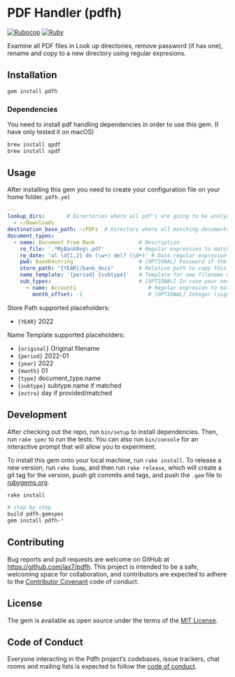 # PDF Handler (pdfh)

[![Rubocop](https://github.com/iax7/pdfh/actions/workflows/rubocop-analysis.yml/badge.svg)](https://github.com/iax7/pdfh/actions/workflows/rubocop-analysis.yml)
[![Ruby][ruby-badge]][ruby-url]

Examine all PDF files in Look up directories, remove password (if has one), rename and copy to a new directory using regular expresions.

## Installation

```bash
gem install pdfh
```

### Dependencies

You need to install pdf handling dependencies in order to use this gem. (I have only tested it on macOS)

```bash
brew install qpdf
brew install xpdf
```

## Usage

After installing this gem you need to create your configuration file on your home folder.
`pdfh.yml`
```yaml
---
lookup_dirs:       # Directories where all pdf's are going to be analyzed
  - ~/Downloads
destination_base_path: ~/PDFs  # Directory where all matching documents will be copied (MUST exist)
document_types:
  - name: Document From Bank              # Description
    re_file: '.*MyBankReg\.pdf'           # Regular expression to match its filename
    re_date: 'al \d{1,2} de (\w+) del? (\d+)' # Date regular expresion
    pwd: base64string                     # [OPTIONAL] Password if the document is protected
    store_path: "{YEAR}/bank_docs"        # Relative path to copy this document
    name_template: '{period} {subtype}'   # Template for new filename when copied
    sub_types:                            # [OPTIONAL] In case your need an extra category
      - name: Account1                       # Regular expresion to match this subtype
        month_offset: -1                     # [OPTIONAL] Integer (signed) value to adjust month
```

Store Path supported placeholders:
* `{YEAR}` 2022

Name Template supported placeholders:

* `{original}` Original filename
* `{period}` 2022-01
* `{year}` 2022
* `{month}` 01
* `{type}` document_type.name
* `{subtype}` subtype.name if matched
* `{extra}` day if provided/matched

## Development

After checking out the repo, run `bin/setup` to install dependencies. Then, run `rake spec` to run the tests. You can also run `bin/console` for an interactive prompt that will allow you to experiment.

To install this gem onto your local machine, run `rake install`. To release a new version, run `rake bump`, and then run `rake release`, which will create a git tag for the version, push git commits and tags, and push the `.gem` file to [rubygems.org](https://rubygems.org).

```bash
rake install

# step by step
build pdfh.gemspec
gem install pdfh-*
```

## Contributing

Bug reports and pull requests are welcome on GitHub at https://github.com/iax7/pdfh. This project is intended to be a safe, welcoming space for collaboration, and contributors are expected to adhere to the [Contributor Covenant](http://contributor-covenant.org) code of conduct.

## License

The gem is available as open source under the terms of the [MIT License](https://opensource.org/licenses/MIT).

## Code of Conduct

Everyone interacting in the Pdfh project’s codebases, issue trackers, chat rooms and mailing lists is expected to follow the [code of conduct](https://github.com/iax7/pdfh/blob/master/CODE_OF_CONDUCT.md).

<!-- Links -->
[ruby-badge]: https://img.shields.io/badge/ruby-3.1.0-blue?style=flat&logo=ruby&logoColor=CC342D&labelColor=white
[ruby-url]: https://www.ruby-lang.org/en/
